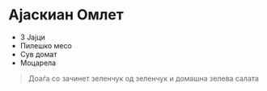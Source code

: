 # Ајаскиан Омлет 

- 3 Јајци
- Пилешко месо
- Сув домат
- Моцарела


> Доаѓа со зачинет зеленчук од зеленчук и домашна зелева салата
